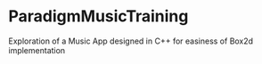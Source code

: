 # ParadigmMusicTraining
Exploration of a Music App designed in C++ for easiness of Box2d implementation

